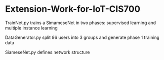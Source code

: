 # Extension-Work-for-IoT-CIS700

TrainNet.py trains a SimameseNet in two phases: supervised learning and multiple instance learning

DataGenerator.py split 96 users into 3 groups and generate phase 1 training data

SiameseNet.py defines network structure 
 
